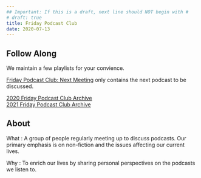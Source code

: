 ```yaml
---
## Important: If this is a draft, next line should NOT begin with #
# draft: true
title: Friday Podcast Club
date: 2020-07-13
---
```


## Follow Along

We maintain a few playlists for your convience.

<a href="spotify:playlist:5ihHcSunSXph8GDuNn9WC9">Friday Podcast Club: Next Meeting</a> only contains the next podcast to be discussed.

<a href="spotify:playlist:6uAdJ1BxAESfRQLLOywW8A">2020 Friday Podcast Club Archive</a> \
<a href="spotify:playlist:3u1QNRqiCkxyiKPddoCnuo">2021 Friday Podcast Club Archive</a>

## About

What
:   A group of people regularly meeting up to discuss podcasts.
Our primary emphasis is on non-fiction and the issues affecting our current lives.

Why
:   To enrich our lives by sharing personal perspectives on the podcasts we listen to.

<!--
Who
:   Friday Podcast Club was started by Joseph Liu.
The club open to anyone who is willing to participate in our online meetings.

When
:   Every other Friday at 5:30 &ndash; 7:30pm PST.

Where
:   With COVID-19, we're limiting our group interactions. Feel free to create your own group using our podcast list.
-->

<!--
 created 2020-07-13 15:45:39.254686 -0700 PDT m=+0.074147564
-->
